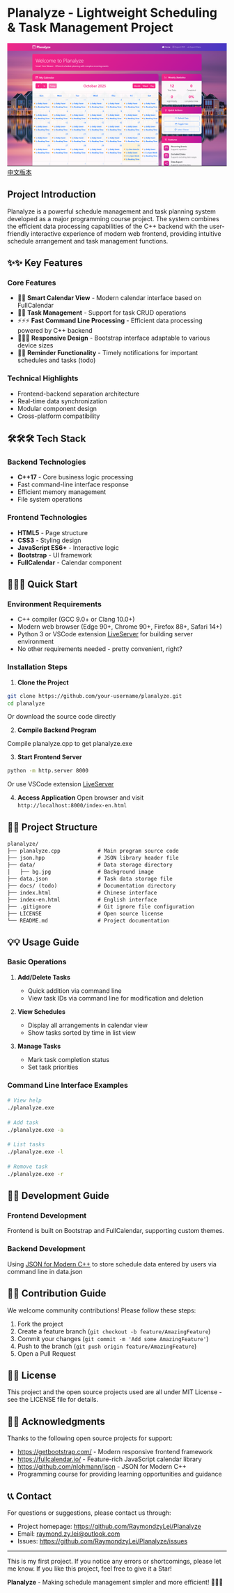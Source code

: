 # Planalyze - Lightweight Scheduling & Task Management Project
![](/readmepic/en.png)
[中文版本](README-zh.md)

## Project Introduction

Planalyze is a powerful schedule management and task planning system developed as a major programming course project. The system combines the efficient data processing capabilities of the C++ backend with the user-friendly interactive experience of modern web frontend, providing intuitive schedule arrangement and task management functions.

## ✨✨ Key Features

### Core Features
- 📅📅 **Smart Calendar View** - Modern calendar interface based on FullCalendar
- 📝📝 **Task Management** - Support for task CRUD operations
- ⚡⚡⚡ **Fast Command Line Processing** - Efficient data processing powered by C++ backend
- 🎨🎨🎨 **Responsive Design** - Bootstrap interface adaptable to various device sizes
- 🔔🔔 **Reminder Functionality** - Timely notifications for important schedules and tasks (todo)

### Technical Highlights
- Frontend-backend separation architecture
- Real-time data synchronization
- Modular component design
- Cross-platform compatibility

## 🛠🛠🛠 Tech Stack

### Backend Technologies
- **C++17** - Core business logic processing
- Fast command-line interface response
- Efficient memory management
- File system operations

### Frontend Technologies
- **HTML5** - Page structure
- **CSS3** - Styling design
- **JavaScript ES6+** - Interactive logic
- **Bootstrap** - UI framework
- **FullCalendar** - Calendar component

## 🚀🚀🚀 Quick Start

### Environment Requirements
- C++ compiler (GCC 9.0+ or Clang 10.0+)
- Modern web browser (Edge 90+, Chrome 90+, Firefox 88+, Safari 14+)
- Python 3 or VSCode extension [LiveServer](https://marketplace.visualstudio.com/items?itemName=ritwickdey.LiveServer) for building server environment
- No other requirements needed - pretty convenient, right?

### Installation Steps

1. **Clone the Project**
```bash
git clone https://github.com/your-username/planalyze.git
cd planalyze
```
Or download the source code directly

2. **Compile Backend Program**

Compile planalyze.cpp to get planalyze.exe

3. **Start Frontend Server**
```bash
python -m http.server 8000
```
Or use VSCode extension [LiveServer](https://marketplace.visualstudio.com/items?itemName=ritwickdey.LiveServer)

4. **Access Application**
Open browser and visit `http://localhost:8000/index-en.html`

## 📁📁 Project Structure

```
planalyze/
├── planalyze.cpp            # Main program source code
├── json.hpp                 # JSON library header file
├── data/                    # Data storage directory
│   ├── bg.jpg               # Background image
├── data.json                # Task data storage file
├── docs/ (todo)             # Documentation directory
├── index.html               # Chinese interface
├── index-en.html            # English interface
├── .gitignore               # Git ignore file configuration
├── LICENSE                  # Open source license
└── README.md                # Project documentation
```

## 💡💡 Usage Guide

### Basic Operations

1. **Add/Delete Tasks**
   - Quick addition via command line
   - View task IDs via command line for modification and deletion

2. **View Schedules**
   - Display all arrangements in calendar view
   - Show tasks sorted by time in list view

3. **Manage Tasks**
   - Mark task completion status
   - Set task priorities

### Command Line Interface Examples

```bash
# View help
./planalyze.exe

# Add task
./planalyze.exe -a

# List tasks
./planalyze.exe -l

# Remove task
./planalyze.exe -r
```

## 🔧🔧 Development Guide

### Frontend Development
Frontend is built on Bootstrap and FullCalendar, supporting custom themes.

### Backend Development
Using [JSON for Modern C++](https://github.com/nlohmann/json) to store schedule data entered by users via command line in data.json

## 🤝🤝 Contribution Guide

We welcome community contributions! Please follow these steps:

1. Fork the project
2. Create a feature branch (`git checkout -b feature/AmazingFeature`)
3. Commit your changes (`git commit -m 'Add some AmazingFeature'`)
4. Push to the branch (`git push origin feature/AmazingFeature`)
5. Open a Pull Request

## 📄📄 License

This project and the open source projects used are all under MIT License - see the LICENSE file for details.

## 🙏🙏 Acknowledgments

Thanks to the following open source projects for support:

- https://getbootstrap.com/ - Modern responsive frontend framework
- https://fullcalendar.io/ - Feature-rich JavaScript calendar library
- https://github.com/nlohmann/json - JSON for Modern C++
- Programming course for providing learning opportunities and guidance

## 📞📞 Contact

For questions or suggestions, please contact us through:

- Project homepage: https://github.com/RaymondzyLei/Planalyze
- Email: raymond.zy.lei@outlook.com
- Issues: https://github.com/RaymondzyLei/Planalyze/issues

---

This is my first project. If you notice any errors or shortcomings, please let me know. If you like this project, feel free to give it a Star!

**Planalyze** - Making schedule management simpler and more efficient! 📅📅✨